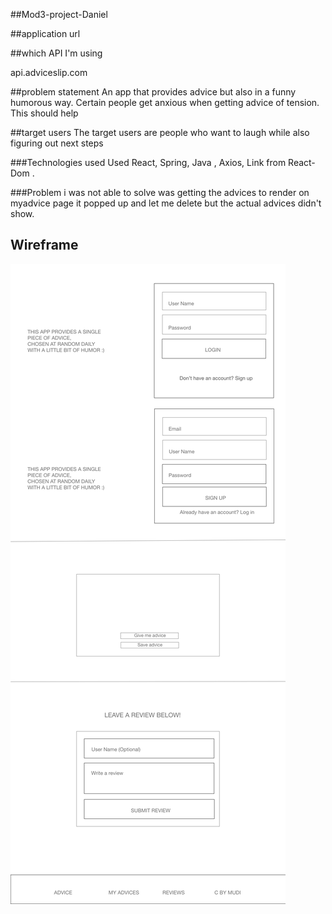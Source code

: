 ##Mod3-project-Daniel

##application url



##which API I'm using

api.adviceslip.com

##problem statement
An app that provides advice but also in a funny humorous way. Certain people get anxious when getting advice of tension. This should help

##target users
The target users are people who want to laugh while also figuring out next steps

###Technologies used
Used React, Spring, Java , Axios, Link from React-Dom .

###Problem i was not able to solve was getting the advices to render on myadvice page  it popped up and let me delete but the actual advices didn't show.


## Wireframe
![wireframe](./adviceapp_client/wireframe/wireframe.png)